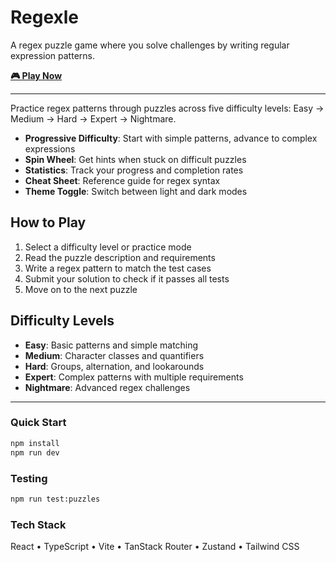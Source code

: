 # Regexle

A regex puzzle game where you solve challenges by writing regular expression patterns.

**[🎮 Play Now](https://lowejosh.github.io/regexle/)**

---

Practice regex patterns through puzzles across five difficulty levels: Easy → Medium → Hard → Expert → Nightmare.

- **Progressive Difficulty**: Start with simple patterns, advance to complex expressions
- **Spin Wheel**: Get hints when stuck on difficult puzzles
- **Statistics**: Track your progress and completion rates
- **Cheat Sheet**: Reference guide for regex syntax
- **Theme Toggle**: Switch between light and dark modes

## How to Play

1. Select a difficulty level or practice mode
2. Read the puzzle description and requirements
3. Write a regex pattern to match the test cases
4. Submit your solution to check if it passes all tests
5. Move on to the next puzzle

## Difficulty Levels

- **Easy**: Basic patterns and simple matching
- **Medium**: Character classes and quantifiers
- **Hard**: Groups, alternation, and lookarounds
- **Expert**: Complex patterns with multiple requirements
- **Nightmare**: Advanced regex challenges

---

### Quick Start

```bash
npm install
npm run dev
```

### Testing

```bash
npm run test:puzzles
```

### Tech Stack

React • TypeScript • Vite • TanStack Router • Zustand • Tailwind CSS
